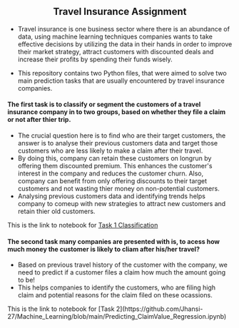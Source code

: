 <h2><center>Travel Insurance Assignment</center></h2>

- Travel insurance is one business sector where there is an abundance of data, using machine 
learning techniques companies wants to take effective decisions by utilizing the data in their 
hands in order to improve their market strategy, attract customers with discounted deals and 
increase their profits by spending their funds wisely.

- This repository contains two Python files, that were aimed to solve two main prediction tasks that are usually encountered by travel insurance companies.
#### The first task is to classify or segment the customers of a travel insurance company in to two groups, based on whether they file a claim or not after thier trip.
  <ul>
  <li>The crucial question here is to find    who are their target customers, the answer is to analyse their previous customers data and target those customers who are less likely to make a claim after their travel.</li>
  <li>By doing this, company can retain these customers on longrun by offering them discounted premium. This enhances the customer's interest in the company and reduces the customer churn. Also, company can benefit from only offering discounts to their target customers and not wasting thier money on non-potential customers. </li>
  <li>Analysing previous customers data and identifying trends helps company to comeup with new strategies to attract new customers and retain thier old customers.</li> 
</ul>
  
This is the link to notebook for [Task 1 Classification](https://github.com/Jhansi-27/Machine_Learning/blob/main/Insurance_Claim_Classifiication.ipynb)
  
 #### The second task many companies are presented with is, to acess how much money the customer is likely to cliam after his/her travel?
  <ul>
  <li>Based on previous travel history of the customer with the company, we need to predict if a customer files a claim how much the amount going to be!</li>
  <li>This helps companies to identify the customers, who are filing high claim and potential reasons for the claim filed on these ocassions.</li>
  </ul>
This is the link to notebook for [Task 2](https://github.com/Jhansi-27/Machine_Learning/blob/main/Predicting_ClaimValue_Regression.ipynb)


  

